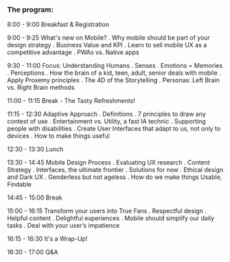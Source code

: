 ### The program:
8:00 - 9:00 Breakfast & Registration

9:00 - 9:25 What's new on Mobile?
. Why mobile should be part of your design strategy
. Business Value and KPI
. Learn to sell mobile UX as a competitive advantage
. PWAs vs. Native apps

9:30 - 11:00 Focus: Understanding Humans
. Senses
. Emotions = Memories
. Perceptions
. How the brain of a kid, teen, adult, senior deals with mobile
. Apply Proxemy principles
. The 4D of the Storytelling
. Personas: Left Brain vs. Right Brain methods

11:00 - 11:15 Break - The Tasty Refreshments!

11:15 - 12:30 Adaptive Approach
. Definitions
. 7 principles to draw any contest of use
. Entertainment vs. Utility, a fast IA technic
. Supporting people with disabilities
. Create User Interfaces that adapt to us, not only to devices
. How to make things useful

12:30 - 13:30 Lunch

13:30 - 14:45 Mobile Design Process
. Evaluating UX research
. Content Strategy
. Interfaces, the ultimate frontier
. Solutions for now
. Ethical design and Dark UX
. Genderless but not ageless
. How do we make things Usable, Findable

14:45 - 15:00 Break

15:00 - 16:15 Transform your users into True Fans
. Respectful design
. Helpful content
. Delightful experiences
. Mobile should simplify our daily tasks
. Deal with your user’s impatience

16:15 - 16:30 It's a Wrap-Up!

16:30 - 17:00 Q&A
